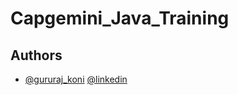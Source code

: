 # Capgemini_Java_Training
 
## Authors

- [@gururaj_koni](https://www.github.com/gururajkoni04) [@linkedin](https://www.linkedin.com/in/gururajkoni/)
